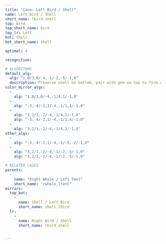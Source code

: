 ```yaml
---
title: "Case: Left Bird / Shell"
name: Left Bird / Shell
short_name: lbird_shell
top: Bird
top_short_name: bird
top_lr: Left
bot: Shell
bot_short_name: shell

optimal: 4

recognition:

# ALGORITHMS
default_alg:
  alg: "1,0/3,0/-4,-1/-2,-5/-1,0"
  description: Preserve shell on bottom, pair with gem on top to form whale/tent.
color_mirror_algs:
  -
    alg: "1,0/3,0/-4,-1/4,1/-1,0"
  -
    alg: "-3,-4/-2,1/-4,-1/1,4/-1,0"
  -
    alg: "3,2/1,-2/-4,-1/4,1/-1,0"
    alg: "-3,-4/-2,1/-4,-1/1,4/-1,0"
  -
    alg: "3,2/1,-2/-4,-1/4,1/-1,0"
other_algs:
  -
    alg: "-3,-4/-2,1/-4,-1/-5,-2/-1,0"
  -
    alg: "3,2/1,-2/-4,-1/-2,-5/-1,0"
    alg: "3,2/1,-2/-4,-1/-2,-5/-1,0"

# RELATED CASES
parents:
  -
    name: "Right Whale / Left Tent"
    short_name: "rwhale_ltent"
mirrors:
  top_bot:
    -
      name: Shell / Left Bird
      short_name: shell_lbird
  lr:
    -
      name: Right Bird / Shell
      short_name: rbird_shell


---
```


